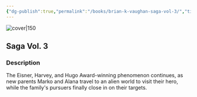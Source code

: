 ```yaml
---
{"dg-publish":true,"permalink":"/books/brian-k-vaughan-saga-vol-3/","title":"\"Saga Vol. 3\"","tags":["Fantasy","science-fiction","graphic-novel"]}
---
```




![cover|150](http://books.google.com/books/content?id=EWgJAwAAQBAJ&printsec=frontcover&img=1&zoom=1&edge=curl&source=gbs_api)

## Saga Vol. 3

### Description

The Eisner, Harvey, and Hugo Award-winning phenomenon continues, as new parents Marko and Alana travel to an alien world to visit their hero, while the family's pursuers finally close in on their targets.
```